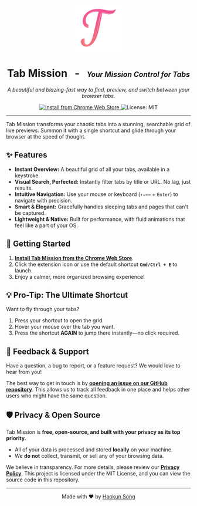 <p align="center">
  <img src="https://raw.githubusercontent.com/kuk1song/Tab-Mission/main/assets/production/logo.png" alt="Tab Mission Logo" width="128">
</p>

<h1 align="center">
  Tab Mission &nbsp;&nbsp;-&nbsp;&nbsp; <em><small><small>Your Mission Control for Tabs</small></small></em>
</h1>

<p align="center">
  <em>A beautiful and blazing-fast way to find, preview, and switch between your browser tabs.</em>
</p>

<p align="center">
  <a href="https://chrome.google.com/webstore/detail/your-extension-id">
    <img src="https://img.shields.io/badge/Chrome_Web_Store-Install-4285F4?style=for-the-badge&logo=google-chrome&logoColor=white" alt="Install from Chrome Web Store">
  </a>
  <img src="https://img.shields.io/badge/License-MIT-yellow.svg?style=for-the-badge" alt="License: MIT">
</p>

---

Tab Mission transforms your chaotic tabs into a stunning, searchable grid of live previews. Summon it with a single shortcut and glide through your browser at the speed of thought.

## ✨ Features

- **Instant Overview:** A beautiful grid of all your tabs, available in a keystroke.
- **Visual Search, Perfected:** Instantly filter tabs by title or URL. No lag, just results.
- **Intuitive Navigation:** Use your mouse or keyboard (`↑↓←→` + `Enter`) to navigate with precision.
- **Smart & Elegant:** Gracefully handles sleeping tabs and pages that can't be captured.
- **Lightweight & Native:** Built for performance, with fluid animations that feel like a part of your OS.

## 🚀 Getting Started

1.  **[Install Tab Mission from the Chrome Web Store](https://chrome.google.com/webstore/detail/your-extension-id)**.
2.  Click the extension icon or use the default shortcut **`Cmd/Ctrl + E`** to launch.
3.  Enjoy a calmer, more organized browsing experience!

## 💡 Pro-Tip: The Ultimate Shortcut

Want to fly through your tabs?
1. Press your shortcut to open the grid.
2. Hover your mouse over the tab you want.
3. Press the shortcut **AGAIN** to jump there instantly—no click required.

## 💬 Feedback & Support

Have a question, a bug to report, or a feature request? We would love to hear from you!

The best way to get in touch is by **[opening an issue on our GitHub repository](https://github.com/kuk1song/Tab-Mission/issues)**. This allows us to track all feedback in one place and helps other users who might have the same question.

## 🛡️ Privacy & Open Source

Tab Mission is **free, open-source, and built with your privacy as its top priority.**

-   All of your data is processed and stored **locally** on your machine.
-   We **do not** collect, transmit, or sell any of your browsing data.

We believe in transparency. For more details, please review our [**Privacy Policy**](PRIVACY.md). This project is licensed under the MIT License, and you can view the source code in this repository.

---

<p align="center">
  Made with ♥ by <a href="https://github.com/kuk1song">Haokun Song</a>
</p>
